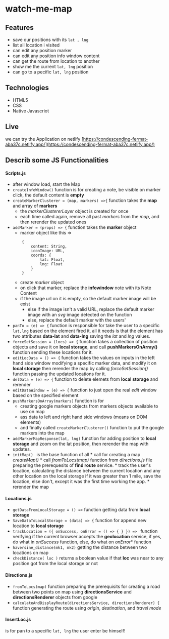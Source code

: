 # watch-me-map

## Features
* save our positions with its `lat , lng` 
* list all location i visited
* can edit any position marker
* can edit any position info window content
* can get the route from location to another
* show me the current `lat, lng` position
* can go to a pecific `lat, lng` position

## Technologies
* HTML5
* CSS
* Native Javascriot

## Live
we can try the Application on netlify [https://condescending-fermat-aba37c.netlify.app/](https://condescending-fermat-aba37c.netlify.app/)

## Describ some JS Functionalities

#### Scripts.js
* after window load, start the Map
* ```createInfoWindow()``` function is for creating a note, be visible on marker click, the default content is **empty** 
* ```createMarkerClusterer = (map, markers) =>{``` function takes the **map** and array of **markers** 
    * the *markerClustererLayer* object is created for once
    * each time called again, remove all past *markers* from the *map*, and then rerender the updated ones
* ```addMarker = (props) => {``` function takes the **marker** object
    * marker object like this => 
    ```
        {
            content: String,
            iconImage: URL,
            coords: {
                lat: Float,
                lng: Float
            }
        }
    ```
    * create *marker* object
    * on click that marker, replace the **infowindow** note with its Note Content
    * if the image url on it is empty, so the default marker image will be exist
        * else if the image isn't a valid URL, replace the default marker image with an *svg* image detected on the function
        * else, replace the default marker with the users'
* ```panTo = (e) => {``` function is responsible for take the user to a specific `lat,lng` based on the element fired it, all it needs is that the element has two attributes **data-lat** and **data-lng** saving the *lat* and *lng* values.
* ```forceSetSession = (locs) => {``` function takes a collection of position objects and save it on **local storage**, and call **pushMarkersOnArray()** function sending these locations for it.
* ```editLocData = () => {``` function takes the values on inputs in the left hand side window modifying a specific marker data, and modify it on **local storage** then rerender the map by calling *forceSetSession()* function passing the updated locations for it.
* ```delData = (e) => {``` function to delete elemets from **local storage** and rerender
* ```editDataWindow = (e) => {``` function to just open the real *edit* window based on the specified element
* ```pushMarkersOnArray(markers)``` function is for 
    * creating google markers objects from markers objects available to use on map
    * ass data to left and right hand side windows (means on DOM elements)
    * and finally called `createMarkerClusterer()` function to put the google markers into the map
* ```addMarkerMapResponse(lat, lng)``` function for adding position to **local storage** and zoom on the lat position, then rerender the map with updates.
* ```initMap() ``` is the base function of all
        * call for creating a map *createMap()*
        * call *fromToLocs(map)* function from *directions.js* file preparing the prerequesits of **find route** service.
        * track the user's location, calculating the distance between the current location and any other location on the local storage if it was greater than 1 mile, save the location, else don't, except it was the first time working the app.
        * rerender the map
#### Locations.js
* ```getDataFromLocalStorage = () =>``` function getting data from **local storage**
* ```SaveDataToLocalStorage = (data) => {``` function for append new location to **local storage**
* ```trackLocation = ({ onSuccess, onError = () => { } }) => ``` function verifying if the current browser accepts the **geolocation** service, if yes, do what in *onSuccess* function, else, do what on *onError** function
* ```haversine_distance(mk1, mk2)``` getting the distance between two locations on map
* ```checkDistance( loc )``` returns a boolean value if that **loc** was near to any position got from the local storage or not
#### Directions.js
* ```fromToLocs(map)``` function preparing the prerequisits for creating a road between two points on map using **directionsService** and **directionsRenderer** objects from google 
* ```calculateAndDisplayRoute(directionsService, directionsRenderer) {``` function generating the route using *origin*, *destination*, and *travel mode*
#### InsertLoc.js
is for pan to a specific `lat, lng` the user enter be himself!

